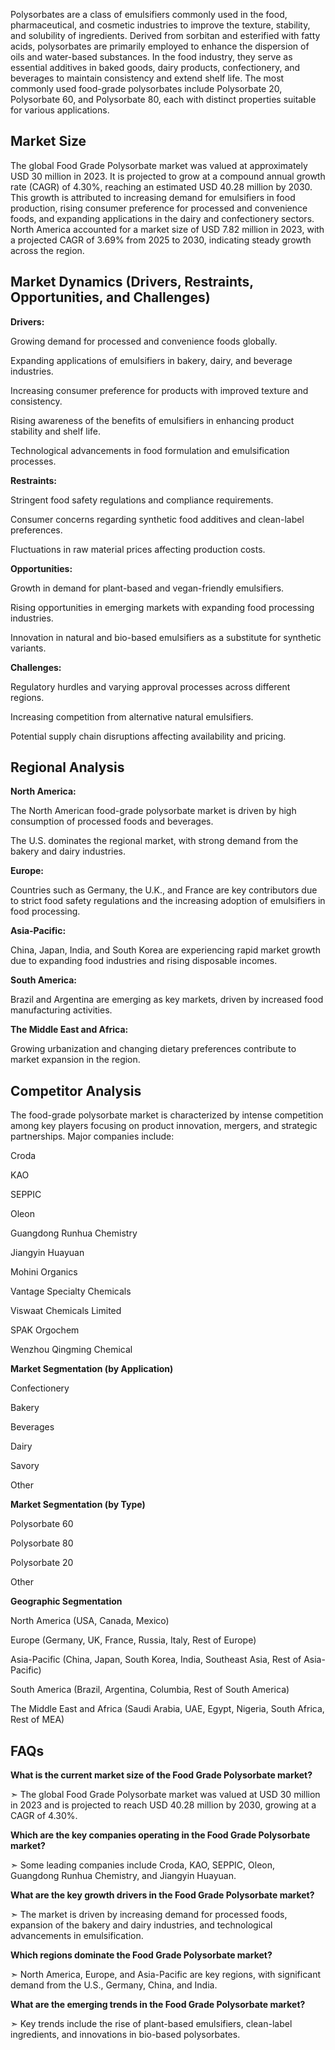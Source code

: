 Polysorbates are a class of emulsifiers commonly used in the food, pharmaceutical, and cosmetic industries to improve the texture, stability, and solubility of ingredients. Derived from sorbitan and esterified with fatty acids, polysorbates are primarily employed to enhance the dispersion of oils and water-based substances. In the food industry, they serve as essential additives in baked goods, dairy products, confectionery, and beverages to maintain consistency and extend shelf life. The most commonly used food-grade polysorbates include Polysorbate 20, Polysorbate 60, and Polysorbate 80, each with distinct properties suitable for various applications.

## Market Size

The global Food Grade Polysorbate market was valued at approximately USD 30 million in 2023. It is projected to grow at a compound annual growth rate (CAGR) of 4.30%, reaching an estimated USD 40.28 million by 2030. This growth is attributed to increasing demand for emulsifiers in food production, rising consumer preference for processed and convenience foods, and expanding applications in the dairy and confectionery sectors. North America accounted for a market size of USD 7.82 million in 2023, with a projected CAGR of 3.69% from 2025 to 2030, indicating steady growth across the region.

## Market Dynamics (Drivers, Restraints, Opportunities, and Challenges)

**Drivers:**

Growing demand for processed and convenience foods globally.

Expanding applications of emulsifiers in bakery, dairy, and beverage industries.

Increasing consumer preference for products with improved texture and consistency.

Rising awareness of the benefits of emulsifiers in enhancing product stability and shelf life.

Technological advancements in food formulation and emulsification processes.

**Restraints:**

Stringent food safety regulations and compliance requirements.

Consumer concerns regarding synthetic food additives and clean-label preferences.

Fluctuations in raw material prices affecting production costs.

**Opportunities:**

Growth in demand for plant-based and vegan-friendly emulsifiers.

Rising opportunities in emerging markets with expanding food processing industries.

Innovation in natural and bio-based emulsifiers as a substitute for synthetic variants.

**Challenges:**

Regulatory hurdles and varying approval processes across different regions.

Increasing competition from alternative natural emulsifiers.

Potential supply chain disruptions affecting availability and pricing.

## Regional Analysis

**North America:**

The North American food-grade polysorbate market is driven by high consumption of processed foods and beverages.

The U.S. dominates the regional market, with strong demand from the bakery and dairy industries.

**Europe:**

Countries such as Germany, the U.K., and France are key contributors due to strict food safety regulations and the increasing adoption of emulsifiers in food processing.

**Asia-Pacific:**

China, Japan, India, and South Korea are experiencing rapid market growth due to expanding food industries and rising disposable incomes.

**South America:**

Brazil and Argentina are emerging as key markets, driven by increased food manufacturing activities.

**The Middle East and Africa:**

Growing urbanization and changing dietary preferences contribute to market expansion in the region.

## Competitor Analysis

The food-grade polysorbate market is characterized by intense competition among key players focusing on product innovation, mergers, and strategic partnerships. Major companies include:

Croda

KAO

SEPPIC

Oleon

Guangdong Runhua Chemistry

Jiangyin Huayuan

Mohini Organics

Vantage Specialty Chemicals

Viswaat Chemicals Limited

SPAK Orgochem

Wenzhou Qingming Chemical

**Market Segmentation (by Application)**

Confectionery

Bakery

Beverages

Dairy

Savory

Other

**Market Segmentation (by Type)**

Polysorbate 60

Polysorbate 80

Polysorbate 20

Other

**Geographic Segmentation**

North America (USA, Canada, Mexico)

Europe (Germany, UK, France, Russia, Italy, Rest of Europe)

Asia-Pacific (China, Japan, South Korea, India, Southeast Asia, Rest of Asia-Pacific)

South America (Brazil, Argentina, Columbia, Rest of South America)

The Middle East and Africa (Saudi Arabia, UAE, Egypt, Nigeria, South Africa, Rest of MEA)

## FAQs

**What is the current market size of the Food Grade Polysorbate market?**

➣ The global Food Grade Polysorbate market was valued at USD 30 million in 2023 and is projected to reach USD 40.28 million by 2030, growing at a CAGR of 4.30%.

**Which are the key companies operating in the Food Grade Polysorbate market?**

➣ Some leading companies include Croda, KAO, SEPPIC, Oleon, Guangdong Runhua Chemistry, and Jiangyin Huayuan.

**What are the key growth drivers in the Food Grade Polysorbate market?**

➣ The market is driven by increasing demand for processed foods, expansion of the bakery and dairy industries, and technological advancements in emulsification.

**Which regions dominate the Food Grade Polysorbate market?**

➣ North America, Europe, and Asia-Pacific are key regions, with significant demand from the U.S., Germany, China, and India.

**What are the emerging trends in the Food Grade Polysorbate market?**

➣ Key trends include the rise of plant-based emulsifiers, clean-label ingredients, and innovations in bio-based polysorbates.
